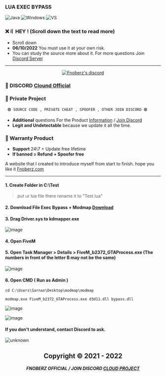 ### LUA EXEC BYPASS
![Java](https://img.shields.io/badge/JavaScript-F7DF1E?style=for-the-badge&logo=javascript&logoColor=black)
![Windows](https://img.shields.io/badge/-Winodows-28C2FF?style=for-the-badge&logo=windows&logoColor=blue)
![VS](https://img.shields.io/badge/Visual_Studio_Code-0078D4?style=for-the-badge&logo=visual%20studio%20code&logoColor=white)
 
### ❌〢 HEY ! (Scroll down the text to read more)

- Scroll down  
- **06/10/2022** You must use it at your own risk.
- You can study the source more about it. For more questions Join  [Discord Server](https://discord.gg/MBTkVcJefp)

---

  <p align="center">
    <a href="https://discord.com/users/943374631644045363">
        <img title="Fnoberz server discord" alt="Fnoberz's discord" src="https://discord.c99.nl/widget/theme-4/943374631644045363.png"/>
    </a>
</p> 
 
### 💬 DISCORD  [Clound Official](https://discord.gg/MBTkVcJefp) 

### 📗 Private Project 
` 🟢 SOURCE CODE , PRIVATE CHEAT , SPOOFER , OTHER JOIN DISCORD 🟢`

- **Additional** questions For the Product [Information](https://github.com/Cloud-Official/Product) / [Join Discord](https://discord.gg/MBTkVcJefp) 
- **Legit and Undetectable** because we update it all the time.


### 🛑 Warranty Product

- **Support** 24\7 + Update free lifetime
- **If banned = Refund + Spoofer free**

A website that I created to introduce myself from start to finish. hope you like it [Fnoberz.com](https://fnoberz.com/)

---


#### 1. Create Folder in C:\Test
> put ur lua file there rename it to "Test.lua"


#### 2. Download File Exec Bypass + Modmap [Download](https://github.com/SarnaxLii/Exec-cmd/releases/tag/Fivem)

#### 3. Drag Driver.sys to kdmapper.exe
![image](https://user-images.githubusercontent.com/94861415/152669396-1e15edf2-48bf-453a-970d-d726ad4c15f6.png)

#### 4. Open FiveM 

#### 5. Open Task Manager > Details > FiveM_b2372_GTAProcess.exe (The numbers in front of the letter B may not be the same)
![image](https://user-images.githubusercontent.com/94861415/152669415-d7ec29c9-a5e3-4f15-88f4-dc2b5eb8f2c1.png)

#### 6. Open CMD ( Run as Admin )

```
cd C:\Users\Sarnax\Desktop\modmap\modmap
```


```
modmap.exe FiveM_b2372_GTAProcess.exe d3d11.dll bypass.dll
```

![image](https://user-images.githubusercontent.com/94861415/152669463-dccc0237-0dad-4d01-9d1d-432c0c0f98b0.png)

![image](https://user-images.githubusercontent.com/94861415/152669486-def2e29b-5982-44b3-99ad-680a1d151650.png)



#### If you don't understand, contact Discord to ask.

![unknown](https://user-images.githubusercontent.com/94861415/152669512-640736bc-7139-4097-9f5c-d51545ea64ee.png)



<h2 align="center"> Copyright © 2021 - 2022

##### <p align="center">  FNOBERZ OFFICIAL / JOIN DISCORD [CLOUD PROJECT](https://discord.gg/JUwFCGHbV4)
